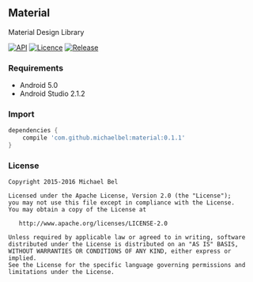 ## Material
Material Design Library

[![API](https://img.shields.io/badge/API-21%2B-blue.svg)](https://github.com/michaelbel/material)
[![Licence](https://img.shields.io/badge/License-Apache_v2.0-blue.svg)](http://www.apache.org/licenses/LICENSE-2.0)
[![Release](https://img.shields.io/badge/Release-v0.0.1-blue.svg)](https://github.com/michaelbel/material/release)

### Requirements

* Android 5.0
* Android Studio 2.1.2

### Import
```gradle
dependencies {
    compile 'com.github.michaelbel:material:0.1.1'
}
```

### License

    Copyright 2015-2016 Michael Bel

    Licensed under the Apache License, Version 2.0 (the "License");
    you may not use this file except in compliance with the License.
    You may obtain a copy of the License at

       http://www.apache.org/licenses/LICENSE-2.0

    Unless required by applicable law or agreed to in writing, software
    distributed under the License is distributed on an "AS IS" BASIS,
    WITHOUT WARRANTIES OR CONDITIONS OF ANY KIND, either express or implied.
    See the License for the specific language governing permissions and
    limitations under the License.
